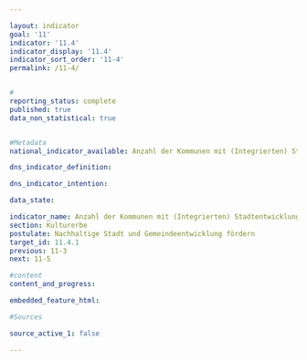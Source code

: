 ```yaml
---

layout: indicator        
goal: '11'        
indicator: '11.4'        
indicator_display: '11.4'        
indicator_sort_order: '11-4'        
permalink: /11-4/        


#
reporting_status: complete        
published: true        
data_non_statistical: true        


#Metadata        
national_indicator_available: Anzahl der Kommunen mit (Integrierten) Stadtentwicklungskonzepten bzw. Siedlungsentwicklungskonzepten      

dns_indicator_definition:         

dns_indicator_intention:       

data_state:         

indicator_name: Anzahl der Kommunen mit (Integrierten) Stadtentwicklungskonzepten bzw. Siedlungsentwicklungskonzepten   
section: Kulturerbe        
postulate: Nachhaltige Stadt und Gemeindeentwicklung fördern        
target_id: 11.4.1        
previous: 11-3        
next: 11-5       

#content         
content_and_progress:       

embedded_feature_html:

#Sources        

source_active_1: false

---
```

